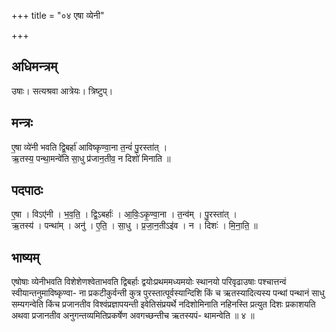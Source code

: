 +++
title = "०४ एषा व्येनी"

+++
## अधिमन्त्रम्
उषाः। सत्यश्रवा आत्रेयः। त्रिष्टुप्।

## मन्त्रः
ए॒षा व्ये॑नी भवति द्वि॒बर्हा॑ आविष्कृण्वा॒ना त॒न्वं॑ पु॒रस्ता॑त् ।  
ऋ॒तस्य॒ पन्था॒मन्वे॑ति सा॒धु प्र॑जान॒तीव॒ न दिशो॑ मिनाति ॥

## पदपाठः
ए॒षा । विऽए॑नी । भ॒व॒ति॒ । द्वि॒ऽबर्हाः॑ । आ॒विः॒ऽकृ॒ण्वा॒ना । त॒न्व॑म् । पु॒रस्ता॑त् ।  
ऋ॒तस्य॑ । पन्था॑म् । अनु॑ । ए॒ति॒ । सा॒धु । प्र॒जा॒न॒तीऽइ॑व । न । दिशः॑ । मि॒ना॒ति॒ ॥

## भाष्यम्
एषोषाः व्येनीभवति विशेशेणश्वेताभवति द्विबर्हाः द्वयोःप्रथममध्यमयोः स्थानयो परिवृढाउषाः पश्चात्तन्वं स्वीयान्तनुमाविष्कृण्वा- ना प्रकटीकुर्वन्ती कुत्र पुरस्तात्पूर्वस्यान्दिशि किं च ऋतस्यादित्यस्य पन्थां पन्थानं साधु सम्यगन्वेति किंच प्रजानतीव विश्वंप्रज्ञापयन्ती इवेतिसंप्रयर्थे नदिशोमिनाति नहिनस्ति प्रत्युत दिशः प्रकाशयति अथवा प्रजानतीव अनुगन्तव्यमितिप्रकर्षेण अवगच्छन्तीच ऋतस्यपं- थामन्वेति ॥ ४ ॥